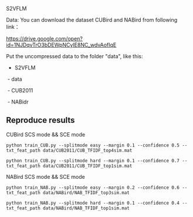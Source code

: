 S2VFLM

Data: You can download the dataset CUBird and NABird from following link：

https://drive.google.com/open?id=1NJDqvTrO3bDEWpNCyIE8NC_wdvAofIqE

Put the uncompressed data to the folder "data", like this:

- S2VFLM

​	- data

​		- CUB2011

​		- NABidr

## Reproduce results

CUBird SCS mode && SCE mode

```
python train_CUB.py --splitmode easy --margin 0.1 --confidence 0.5 --txt_feat_path data/CUB2011/CUB_TFIDF_top4sim.mat

python train_CUB.py --splitmode hard --margin 0.1 --confidence 0.7 --txt_feat_path data/CUB2011/CUB_TFIDF_top1sim.mat
```

NABird SCS mode && SCE mode

```
python train_NAB.py --splitmode easy --margin 0.2 --confidence 0.6 --txt_feat_path data/NABird/NAB_TFIDF_top3sim.mat

python train_NAB.py --splitmode hard --margin 0.1 --confidence 0.4 --txt_feat_path data/NABird/NAB_TFIDF_top1sim.mat
```

